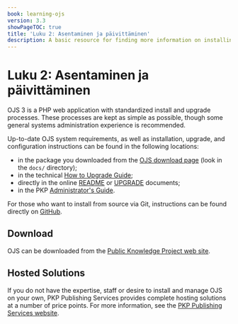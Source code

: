 ```yaml
---
book: learning-ojs
version: 3.3
showPageTOC: true
title: 'Luku 2: Asentaminen ja päivittäminen'
description: A basic resource for finding more information on installing or upgrading OJS, or locating an OJS host.
---
```


# Luku 2: Asentaminen ja päivittäminen

OJS 3 is a PHP web application with standardized install and upgrade processes. These processes are kept as simple as possible, though some general systems administration experience is recommended.

Up-to-date OJS system requirements, as well as installation, upgrade, and configuration instructions can be found in the following locations:

* in the package you downloaded from the [OJS download page](https://pkp.sfu.ca/ojs/ojs_download/) (look in the `docs/` directory);
* in the technical [How to Upgrade Guide](/dev/upgrade-guide/);
* directly in the online [README](https://pkp.sfu.ca/ojs/README) or [UPGRADE](https://pkp.sfu.ca/ojs/UPGRADE) documents;
* in the PKP [Administrator's Guide](/admin-guide/).

For those who want to install from source via Git, instructions can be found directly on [GitHub](https://github.com/pkp/ojs).

## Download

OJS can be downloaded from the [Public Knowledge Project web site](https://pkp.sfu.ca).

## Hosted Solutions

If you do not have the expertise, staff or desire to install and manage OJS on your own, PKP Publishing Services provides complete hosting solutions at a number of price points. For more information, see the [PKP Publishing Services website](https://pkpservices.sfu.ca).
